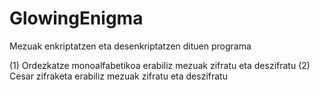 # GlowingEnigma
Mezuak enkriptatzen eta desenkriptatzen dituen programa

(1) Ordezkatze monoalfabetikoa erabiliz mezuak zifratu eta deszifratu
(2) Cesar zifraketa erabiliz mezuak zifratu eta deszifratu
